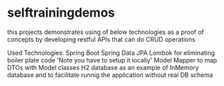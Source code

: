 # selftrainingdemos
this projects demonstrates using of below technologies as a proof of concepts by developing restful APIs that can do CRUD operations

Used Technologies:
Spring Boot
Spring Data JPA
Lombok for eliminating boiler plate code 'Note you have to setup it locally'
Model Mapper to map DTOs with Model classes
H2 database as an example of InMemory database and to facilitate runnig the application without real DB schema
